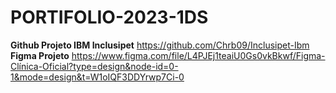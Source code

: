 # PORTIFOLIO-2023-1DS
<strong>Github Projeto IBM Inclusipet</strong> https://github.com/Chrb09/Inclusipet-Ibm<br>
<strong>Figma Projeto</strong> https://www.figma.com/file/L4PJEj1teaiU0Gs0vkBkwf/Figma-Clínica-Oficial?type=design&node-id=0-1&mode=design&t=W1oIQF3DDYrwp7Ci-0